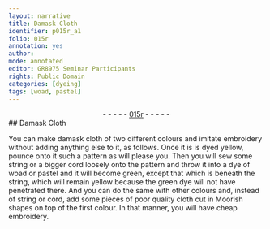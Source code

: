 ```yaml
---
layout: narrative
title: Damask Cloth
identifier: p015r_a1
folio: 015r
annotation: yes
author:
mode: annotated
editor: GR8975 Seminar Participants
rights: Public Domain
categories: [dyeing]
tags: [woad, pastel]
---
```


 <div class="folio" align="center">- - - - - <a href="http://gallica.bnf.fr/ark:/12148/btv1b10500001g/f35.image" target="_blank">015r</a> - - - - - </div>     <span class="activity"></span> 
## Damask Cloth

 
You can make damask cloth of two different colours and imitate embroidery without adding anything else to it, as follows. Once it is is dyed <span class="color">yellow</span>, pounce onto it such a pattern as will please you. Then you will sew some <span class="tool">string or a bigger cord</span> loosely onto the pattern and throw it into a dye of <span class="material">woad</span> or <span class="material">pastel</span> and it will become <span class="color">green</span>, except that which is beneath the <span class="tool">string</span>, which will remain <span class="color">yellow</span> because the <span class="color">green</span> dye will not have penetrated there. And you can do the same with other colours and, instead of <span class="tool">string or cord</span>, add some <span class="tool">pieces of poor quality cloth cut in <span class="name">Moorish</span> shapes</span> on top of the first colour. In that manner, you will have cheap embroidery.
 